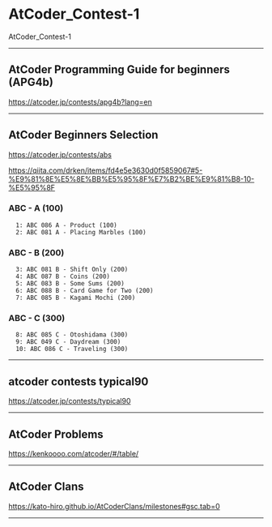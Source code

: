 # AtCoder_Contest-1
AtCoder_Contest-1


-------

## AtCoder Programming Guide for beginners (APG4b)
https://atcoder.jp/contests/apg4b?lang=en

-------


## AtCoder Beginners Selection
https://atcoder.jp/contests/abs


https://qiita.com/drken/items/fd4e5e3630d0f5859067#5-%E9%81%8E%E5%8E%BB%E5%95%8F%E7%B2%BE%E9%81%B8-10-%E5%95%8F

### ABC - A (100)
      1: ABC 086 A - Product (100) 
      2: ABC 081 A - Placing Marbles (100)

### ABC - B (200)
      3: ABC 081 B - Shift Only (200) 
      4: ABC 087 B - Coins (200)
      5: ABC 083 B - Some Sums (200) 
      6: ABC 088 B - Card Game for Two (200)
      7: ABC 085 B - Kagami Mochi (200) 

### ABC - C (300)
      8: ABC 085 C - Otoshidama (300)
      9: ABC 049 C - Daydream (300) 
      10: ABC 086 C - Traveling (300)


-------

## atcoder contests typical90
https://atcoder.jp/contests/typical90


-------

## AtCoder Problems
https://kenkoooo.com/atcoder/#/table/

-------

## AtCoder Clans
https://kato-hiro.github.io/AtCoderClans/milestones#gsc.tab=0

-------
